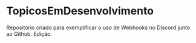 # TopicosEmDesenvolvimento
Repositório criado para exemplificar o uso de Webhooks no Discord junto ao Github. Edição.
